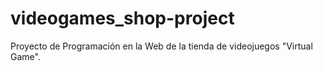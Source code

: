# videogames_shop-project
Proyecto de Programación en la Web de la tienda de videojuegos "Virtual Game".
